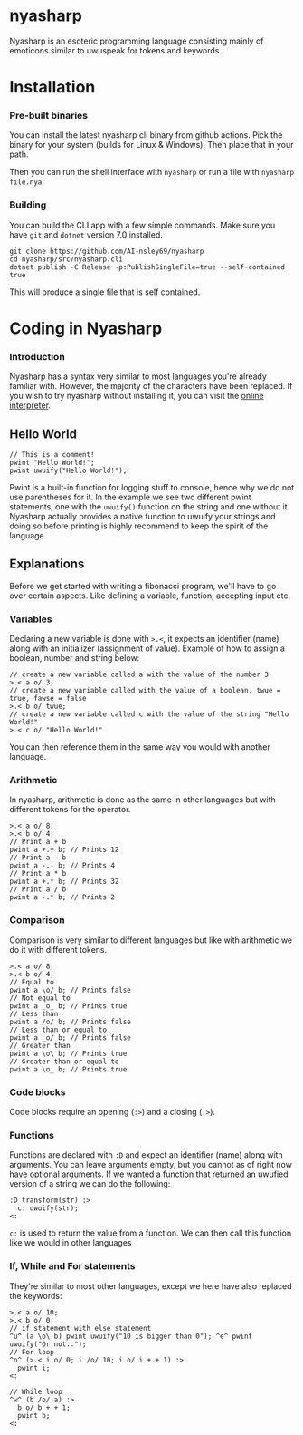 # nyasharp

Nyasharp is an esoteric programming language consisting mainly of emoticons similar to uwuspeak for tokens and keywords.

# Installation
### Pre-built binaries
You can install the latest nyasharp cli binary from github actions. Pick the binary for your system (builds for Linux & Windows). Then place that in your path.

Then you can run the shell interface with `nyasharp` or run a file with `nyasharp file.nya`.

### Building
You can build the CLI app with a few simple commands. Make sure you have `git` and `dotnet` version 7.0 installed.
```
git clone https://github.com/AI-nsley69/nyasharp
cd nyasharp/src/nyasharp.cli
dotnet publish -C Release -p:PublishSingleFile=true --self-contained true
```
This will produce a single file that is self contained.

# Coding in Nyasharp
### Introduction
Nyasharp has a syntax very similar to most languages you're already familiar with. However, the majority of the characters have been replaced. If you wish to try nyasharp without installing it, you can visit the [online interpreter](https://nyasharp.trainsley69.me).

## Hello World
```
// This is a comment!
pwint "Hello World!";
pwint uwuify("Hello World!");
```
Pwint is a built-in function for logging stuff to console, hence why we do not use parentheses for it.
In the example we see two different pwint statements, one with the `uwuify()` function on the string and one without it. Nyasharp actually provides a native function to uwuify your strings and doing so before printing is highly recommend to keep the spirit of the language

## Explanations
Before we get started with writing a fibonacci program, we'll have to go over certain aspects. Like defining a variable, function, accepting input etc.

### Variables
Declaring a new variable is done with `>.<`, it expects an identifier (name) along with an initializer (assignment of value). Example of how to assign a boolean, number and string below:
```
// create a new variable called a with the value of the number 3
>.< a o/ 3;
// create a new variable called with the value of a boolean, twue = true, fawse = false
>.< b o/ twue;
// create a new variable called c with the value of the string "Hello World!"
>.< c o/ "Hello World!"
```
You can then reference them in the same way you would with another language.

### Arithmetic
In nyasharp, arithmetic is done as the same in other languages but with different tokens for the operator.
```
>.< a o/ 8;
>.< b o/ 4;
// Print a + b
pwint a +.+ b; // Prints 12
// Print a - b
pwint a -.- b; // Prints 4
// Print a * b
pwint a +.* b; // Prints 32
// Print a / b
pwint a -.* b; // Prints 2
```

### Comparison
Comparison is very similar to different languages but like with arithmetic we do it with different tokens.
```
>.< a o/ 8;
>.< b o/ 4;
// Equal to
pwint a \o/ b; // Prints false
// Not equal to
pwint a _o_ b; // Prints true
// Less than
pwint a /o/ b; // Prints false
// Less than or equal to
pwint a _o/ b; // Prints false
// Greater than
pwint a \o\ b; // Prints true
// Greater than or equal to
pwint a \o_ b; // Prints true
```

### Code blocks
Code blocks require an opening (`:>`) and a closing (`:>`).

### Functions
Functions are declared with `:D` and expect an identifier (name) along with arguments. You can leave arguments empty, but you cannot as of right now have optional arguments. If we wanted a function that returned an uwufied version of a string we can do the following:
```
:D transform(str) :>
  c: uwuify(str);
<:
```
`c:` is used to return the value from a function. We can then call this function like we would in other languages

### If, While and For statements
They're similar to most other languages, except we here have also replaced the keywords:
```
>.< a o/ 10;
>.< b o/ 0;
// if statement with else statement
^u^ (a \o\ b) pwint uwuify("10 is bigger than 0"); ^e^ pwint uwuify("Or not..");
// For loop
^o^ (>.< i o/ 0; i /o/ 10; i o/ i +.+ 1) :>
  pwint i;
<:

// While loop
^w^ (b /o/ a) :>
  b o/ b +.+ 1;
  pwint b;
<:
```
